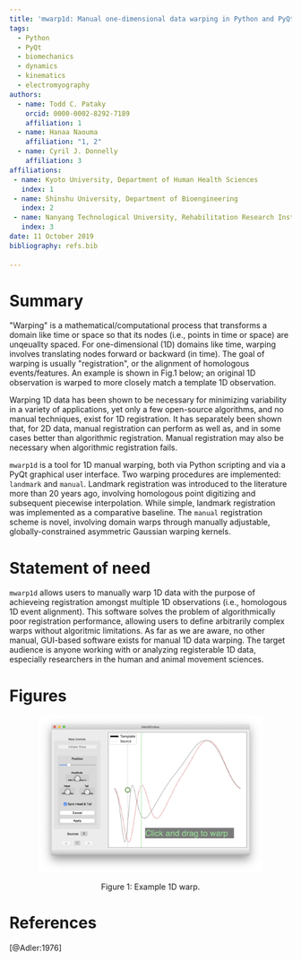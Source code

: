```yaml
---
title: 'mwarp1d: Manual one-dimensional data warping in Python and PyQt'
tags:
  - Python
  - PyQt
  - biomechanics
  - dynamics
  - kinematics
  - electromyography
authors:
  - name: Todd C. Pataky
    orcid: 0000-0002-8292-7189
    affiliation: 1
  - name: Hanaa Naouma
    affiliation: "1, 2"
  - name: Cyril J. Donnelly
    affiliation: 3
affiliations:
 - name: Kyoto University, Department of Human Health Sciences
   index: 1
 - name: Shinshu University, Department of Bioengineering
   index: 2
 - name: Nanyang Technological University, Rehabilitation Research Institute of Singapore
   index: 3
date: 11 October 2019
bibliography: refs.bib

---
```


# Summary

"Warping" is a mathematical/computational process that transforms a domain like time or space so that its nodes (i.e., points in time or space) are unqeuallty spaced. For one-dimensional (1D) domains like time, warping involves translating nodes forward or backward (in time). The goal of warping is usually "registration", or the alignment of homologous events/features. An example is shown in Fig.1 below; an original 1D observation is warped to more closely match a template 1D observation.

Warping 1D data has been shown to be necessary for minimizing variability in a variety of applications, yet only a few open-source algorithms, and no manual techniques, exist for 1D registration. It has separately been shown that, for 2D data, manual registration can perform as well as, and in some cases better than algorithmic registration. Manual registration may also be necessary when algorithmic registration fails.

``mwarp1d`` is a tool for 1D manual warping, both via Python scripting and via a PyQt graphical user interface. Two warping procedures are implemented: `landmark` and `manual`. Landmark registration was introduced to the literature more than 20 years ago, involving homologous point digitizing and subsequent piecewise interpolation. While simple, landmark registration was implemented as a comparative baseline. The `manual` registration scheme is novel, involving domain warps through manually adjustable, globally-constrained asymmetric Gaussian warping kernels.


# Statement of need

`mwarp1d` allows users to manually warp 1D data with the purpose of achieveing registration amongst multiple 1D observations (i.e., homologous 1D event alignment). This software solves the problem of algorithmically poor registration performance, allowing users to define arbitrarily complex warps without algoritmic limitations. As far as we are aware, no other manual, GUI-based software exists for manual 1D data warping. The target audience is anyone working with or analyzing registerable 1D data, especially researchers in the human and animal movement sciences.

# Figures

<center>
<img src="ss0.png" width="400"/>

Figure 1: Example 1D warp.
</center>

# References

[@Adler:1976]